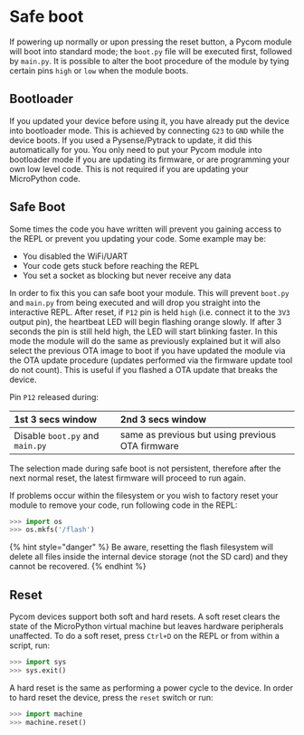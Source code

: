 # Safe boot

If powering up normally or upon pressing the reset button, a Pycom module will boot into standard mode; the `boot.py` file will be executed first, followed by `main.py`. It is possible to alter the boot procedure of the module by tying certain pins `high` or `low` when the module boots.

## Bootloader

If you updated your device before using it, you have already put the device into bootloader mode. This is achieved by connecting `G23` to `GND` while the device boots. If you used a Pysense/Pytrack to update, it did this automatically for you. You only need to put your Pycom module into bootloader mode if you are updating its firmware, or are programming your own low level code. This is not required if you are updating your MicroPython code.

## Safe Boot

Some times the code you have written will prevent you gaining access to the REPL or prevent you updating your code. Some example may be:

* You disabled the WiFi/UART
* Your code gets stuck before reaching the REPL
* You set a socket as blocking but never receive any data

In order to fix this you can safe boot your module. This will prevent `boot.py` and `main.py` from being executed and will drop you straight into the interactive REPL. After reset, if `P12` pin is held `high` \(i.e. connect it to the `3V3` output pin\), the heartbeat LED will begin flashing orange slowly. If after 3 seconds the pin is still held high, the LED will start blinking faster. In this mode the module will do the same as previously explained but it will also select the previous OTA image to boot if you have updated the module via the OTA update procedure \(updates performed via the firmware update tool do not count\). This is useful if you flashed a OTA update that breaks the device.

Pin `P12` released during:

| 1st 3 secs window | 2nd 3 secs window |
| :--- | :--- |
| Disable `boot.py` and `main.py` | same as previous but using previous OTA firmware |

The selection made during safe boot is not persistent, therefore after the next normal reset, the latest firmware will proceed to run again.

If problems occur within the filesystem or you wish to factory reset your module to remove your code, run following code in the REPL:

```python
>>> import os
>>> os.mkfs('/flash')
```

{% hint style="danger" %}
Be aware, resetting the flash filesystem will delete all files inside the internal device storage \(not the SD card\) and they cannot be recovered.
{% endhint %}

## Reset

Pycom devices support both soft and hard resets. A soft reset clears the state of the MicroPython virtual machine but leaves hardware peripherals unaffected. To do a soft reset, press `Ctrl+D` on the REPL or from within a script, run:

```python
>>> import sys
>>> sys.exit()
```

A hard reset is the same as performing a power cycle to the device. In order to hard reset the device, press the `reset` switch or run:

```python
>>> import machine
>>> machine.reset()
```

